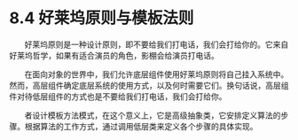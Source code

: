 8.4 好莱坞原则与模板法则
===

&nbsp;&nbsp;&nbsp;&nbsp;&nbsp;&nbsp;&nbsp;好莱坞原则是一种设计原则，即不要给我们打电话，我们会打给你的。它来自好莱坞哲学，如果有适合演员的角色，影棚会给演员打电话。

&nbsp;&nbsp;&nbsp;&nbsp;&nbsp;&nbsp;&nbsp;在面向对象的世界中，我们允许底层组件使用好莱坞原则将自己挂入系统中。然而，高层组件确定底层系统的使用方式，以及何时需要它们。换句话说，高层组件对待低层组件的方式也是不要给我们打电话，我们会打给你。

&nbsp;&nbsp;&nbsp;&nbsp;&nbsp;&nbsp;&nbsp;者设计模板方法模式，在这个意义上，它是高级抽象类，它安排定义算法的步骤。根据算法的工作方式，通过调用低层类来定义各个步骤的具体实现。
